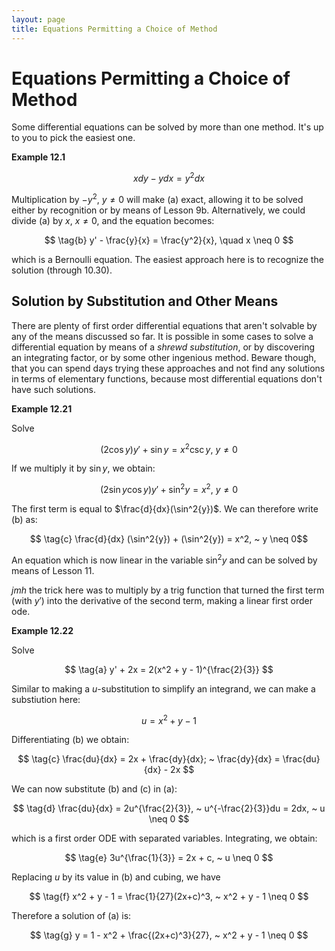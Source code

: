 ```yaml
---
layout: page
title: Equations Permitting a Choice of Method
---
```


# Equations Permitting a Choice of Method

Some differential equations can be solved by more than one method. It's up to you to pick the easiest one.

**Example 12.1**

$$ \tag{a} xdy - ydx = y^2dx $$

Multiplication by $-y^2, ~ y \neq 0$ will make (a) exact, allowing it to be solved either by recognition or by means of Lesson 9b. Alternatively, we could divide (a) by $x, ~ x \neq 0$, and the equation becomes:

$$ \tag{b} y' - \frac{y}{x} = \frac{y^2}{x}, \quad x \neq 0 $$

which is a Bernoulli equation. The easiest approach here is to recognize the solution (through 10.30).

## Solution by Substitution and Other Means

There are plenty of first order differential equations that aren't solvable by any of the means discussed so far. It is possible in some cases to solve a differential equation by means of a *shrewd substitution*, or by discovering an integrating factor, or by some other ingenious method. Beware though, that you can spend days trying these approaches and not find any solutions in terms of elementary functions, because most differential equations don't have such solutions.

**Example 12.21**

Solve

$$ \tag{a} (2\cos{y})y' + \sin{y} = x^2 \csc{y},~y \neq 0 $$

If we multiply it by $\sin{y}$, we obtain:

$$ \tag{b} (2\sin{y}\cos{y})y' + \sin^2{y} = x^2,~y \neq 0 $$

The first term is equal to $\frac{d}{dx}(\sin^2{y})$. We can therefore write (b) as:

$$ \tag{c} \frac{d}{dx} (\sin^2{y}) + (\sin^2{y}) = x^2, ~ y \neq 0$$

An equation which is now linear in the variable $\sin^2{y}$ and can be solved by means of Lesson 11.

*jmh* the trick here was to multiply by a trig function that turned the first term (with $y'$) into the derivative of the second term, making a linear first order ode.

**Example 12.22**

Solve

$$ \tag{a} y' + 2x = 2(x^2 + y - 1)^{\frac{2}{3}} $$

Similar to making a $u$-substitution to simplify an integrand, we can make a substiution here:

$$ \tag{b} u = x^2 + y - 1 $$

Differentiating (b) we obtain:

$$ \tag{c} \frac{du}{dx} = 2x + \frac{dy}{dx}; ~ \frac{dy}{dx} = \frac{du}{dx} - 2x $$

We can now substitute (b) and (c) in (a):

$$ \tag{d} \frac{du}{dx} = 2u^{\frac{2}{3}}, ~ u^{-\frac{2}{3}}du = 2dx, ~ u \neq 0 $$

which is a first order ODE with separated variables. Integrating, we obtain:

$$ \tag{e} 3u^{\frac{1}{3}} = 2x + c, ~ u \neq 0 $$

Replacing $u$ by its value in (b) and cubing, we have

$$ \tag{f} x^2 + y - 1 = \frac{1}{27}(2x+c)^3, ~ x^2 + y - 1 \neq 0 $$

Therefore a solution of (a) is:

$$ \tag{g} y = 1 - x^2 + \frac{(2x+c)^3}{27}, ~ x^2 + y - 1 \neq 0 $$
